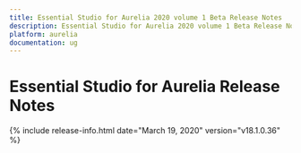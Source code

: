 ```yaml
---
title: Essential Studio for Aurelia 2020 volume 1 Beta Release Notes  
description: Essential Studio for Aurelia 2020 volume 1 Beta Release Notes  
platform: aurelia
documentation: ug
---
```


# Essential Studio for Aurelia  Release Notes  

{% include release-info.html date="March 19, 2020"  version="v18.1.0.36" %} 







